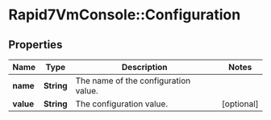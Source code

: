 # Rapid7VmConsole::Configuration

## Properties
Name | Type | Description | Notes
------------ | ------------- | ------------- | -------------
**name** | **String** | The name of the configuration value. | 
**value** | **String** | The configuration value. | [optional] 


